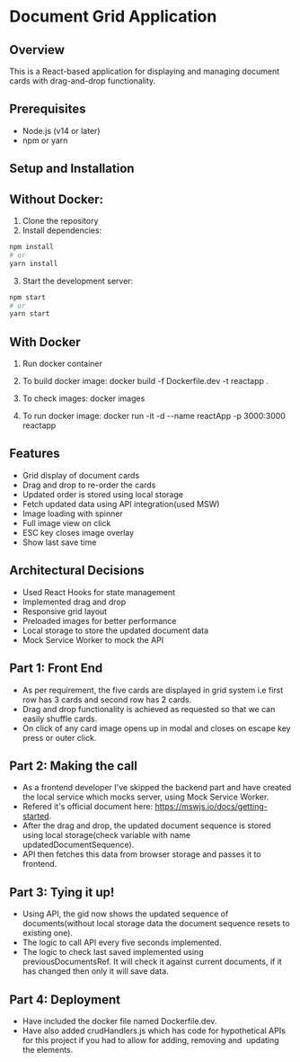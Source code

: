 # Document Grid Application

## Overview
This is a React-based application for displaying and managing document cards with drag-and-drop functionality.

## Prerequisites
- Node.js (v14 or later)
- npm or yarn

## Setup and Installation 

## Without Docker:
1. Clone the repository
2. Install dependencies:
```bash
npm install
# or
yarn install
```

3. Start the development server:
```bash
npm start
# or 
yarn start
```

## With Docker
1. Run docker container

2. To build docker image:
docker build -f Dockerfile.dev -t reactapp .

2. To check images:
docker images

3. To run docker image:
docker run -it -d --name reactApp -p 3000:3000 reactapp

## Features
- Grid display of document cards
- Drag and drop to re-order the cards
- Updated order is stored using local storage
- Fetch updated data using API integration(used MSW)
- Image loading with spinner
- Full image view on click
- ESC key closes image overlay
- Show last save time

## Architectural Decisions
- Used React Hooks for state management
- Implemented drag and drop
- Responsive grid layout
- Preloaded images for better performance
- Local storage to store the updated document data
- Mock Service Worker to mock the API

## Part 1: Front End
- As per requirement, the five cards are displayed in grid system i.e first row has 3 cards and second row has 2 cards.
- Drag and drop functionality is achieved as requested so that we can easily shuffle cards.
- On click of any card image opens up in modal and closes on escape key press or outer click.

## Part 2: Making the call
- As a frontend developer I've skipped the backend part and have created the local service which mocks server, using Mock Service Worker.
- Refered it's official document here: https://mswjs.io/docs/getting-started.
- After the drag and drop, the updated document sequence is stored using local storage(check variable with name updatedDocumentSequence).
- API then fetches this data from browser storage and passes it to frontend.

## Part 3: Tying it up!
- Using API, the gid now shows the updated sequence of documents(without local storage data the document sequence resets to existing one).
- The logic to call API every five seconds implemented.
- The logic to check last saved implemented using previousDocumentsRef. It will check it against current documents, if it has changed then only it will save data.

## Part 4: Deployment
- Have included the docker file named Dockerfile.dev.
- Have also added crudHandlers.js which has code for hypothetical APIs for this project if you had to allow for adding, removing and  updating the elements.
